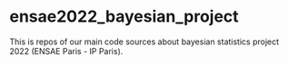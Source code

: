 # ensae2022_bayesian_project
This is repos of our main code sources about bayesian statistics project 2022 (ENSAE Paris - IP Paris).

